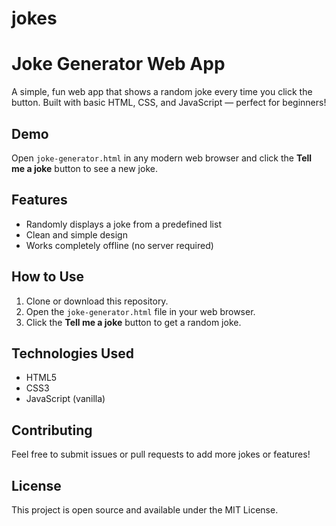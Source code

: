 # jokes
# Joke Generator Web App

A simple, fun web app that shows a random joke every time you click the button. Built with basic HTML, CSS, and JavaScript — perfect for beginners!

## Demo

Open `joke-generator.html` in any modern web browser and click the **Tell me a joke** button to see a new joke.

## Features

- Randomly displays a joke from a predefined list
- Clean and simple design
- Works completely offline (no server required)

## How to Use

1. Clone or download this repository.
2. Open the `joke-generator.html` file in your web browser.
3. Click the **Tell me a joke** button to get a random joke.

## Technologies Used

- HTML5
- CSS3
- JavaScript (vanilla)

## Contributing

Feel free to submit issues or pull requests to add more jokes or features!

## License

This project is open source and available under the MIT License.
